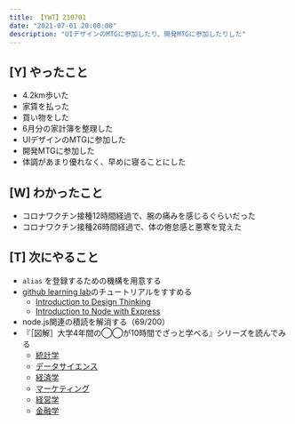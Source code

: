 ```yaml
---
title: 【YWT】210701
date: "2021-07-01 20:00:00"
description: "UIデザインのMTGに参加したり、開発MTGに参加したりした"
---
```


## [Y] やったこと

- 4.2km歩いた
- 家賃を払った
- 買い物をした
- 6月分の家計簿を整理した
- UIデザインのMTGに参加した
- 開発MTGに参加した
- 体調があまり優れなく、早めに寝ることにした

## [W] わかったこと

- コロナワクチン接種12時間経過で、腕の痛みを感じるぐらいだった
- コロナワクチン接種26時間経過で、体の倦怠感と悪寒を覚えた

## [T] 次にやること

- `alias` を登録するための機構を用意する
- [github learning lab](https://lab.github.com/githubtraining)のチュートリアルをすすめる
  - [Introduction to Design Thinking](https://lab.github.com/githubtraining/introduction-to-design-thinking)
  - [Introduction to Node with Express](https://lab.github.com/everydeveloper/introduction-to-node-with-express)
- node.js関連の積読を解消する（69/200）
- 『［図解］大学4年間の◯◯が10時間でざっと学べる』シリーズを読んでみる
  - [統計学](https://www.amazon.co.jp/dp/B07PXB4NN9)
  - [データサイエンス](https://www.amazon.co.jp/dp/B07XNW3TQM)
  - [経済学](https://www.amazon.co.jp/dp/B01KNLFHH6)
  - [マーケティング](https://www.amazon.co.jp/dp/B07BNC2SV3)
  - [経営学](https://www.amazon.co.jp/dp/B071SKDF3L)
  - [金融学](https://www.amazon.co.jp/dp/B07BB6Z7FW)

<!-- https://twitter.com/camomile_cafe/status/1410560261778407426?s=20 -->
